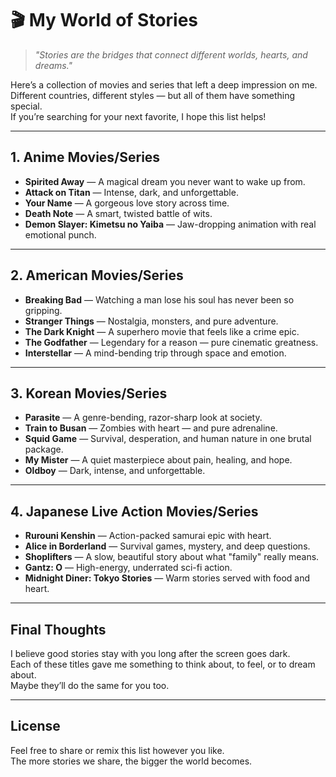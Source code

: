# 🎬 My World of Stories

> *"Stories are the bridges that connect different worlds, hearts, and dreams."*

Here’s a collection of movies and series that left a deep impression on me.  
Different countries, different styles — but all of them have something special.  
If you’re searching for your next favorite, I hope this list helps!

---

## 1. Anime Movies/Series
- **Spirited Away** — A magical dream you never want to wake up from.
- **Attack on Titan** — Intense, dark, and unforgettable.
- **Your Name** — A gorgeous love story across time.
- **Death Note** — A smart, twisted battle of wits.
- **Demon Slayer: Kimetsu no Yaiba** — Jaw-dropping animation with real emotional punch.

---

## 2. American Movies/Series
- **Breaking Bad** — Watching a man lose his soul has never been so gripping.
- **Stranger Things** — Nostalgia, monsters, and pure adventure.
- **The Dark Knight** — A superhero movie that feels like a crime epic.
- **The Godfather** — Legendary for a reason — pure cinematic greatness.
- **Interstellar** — A mind-bending trip through space and emotion.

---

## 3. Korean Movies/Series
- **Parasite** — A genre-bending, razor-sharp look at society.
- **Train to Busan** — Zombies with heart — and pure adrenaline.
- **Squid Game** — Survival, desperation, and human nature in one brutal package.
- **My Mister** — A quiet masterpiece about pain, healing, and hope.
- **Oldboy** — Dark, intense, and unforgettable.

---

## 4. Japanese Live Action Movies/Series
- **Rurouni Kenshin** — Action-packed samurai epic with heart.
- **Alice in Borderland** — Survival games, mystery, and deep questions.
- **Shoplifters** — A slow, beautiful story about what "family" really means.
- **Gantz: O** — High-energy, underrated sci-fi action.
- **Midnight Diner: Tokyo Stories** — Warm stories served with food and heart.

---

## Final Thoughts
I believe good stories stay with you long after the screen goes dark.  
Each of these titles gave me something to think about, to feel, or to dream about.  
Maybe they’ll do the same for you too.

---

## License
Feel free to share or remix this list however you like.  
The more stories we share, the bigger the world becomes.
